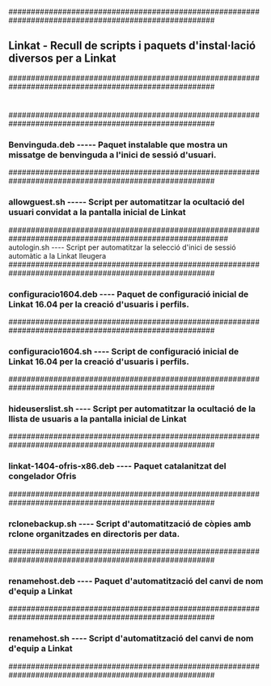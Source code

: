 ######################################################################################################
##    Linkat - Recull de scripts i paquets d'instal·lació diversos per a Linkat   
######################################################################################################

#
######################################################################################################
### Benvinguda.deb  ----- Paquet instalable que mostra un missatge de benvinguda a l'inici de sessió d'usuari.
######################################################################################################
### allowguest.sh  ----- Script per automatitzar la ocultació del usuari convidat a la pantalla inicial de Linkat 
######################################################################################################### autologin.sh  ----  Script per automatitzar la selecció d'inici de sessió automàtic a la Linkat lleugera
######################################################################################################
### configuracio1604.deb  ----  Paquet de configuració inicial de Linkat 16.04 per la creació d'usuaris i perfils.
######################################################################################################
### configuracio1604.sh  ----  Script de configuració inicial de Linkat 16.04 per la creació d'usuaris i perfils. 	
######################################################################################################
### hideuserslist.sh  ----  Script per automatitzar la ocultació de la llista de usuaris a la pantalla inicial de Linkat 	
######################################################################################################
### linkat-1404-ofris-x86.deb  ----  Paquet catalanitzat del congelador Ofris 	
######################################################################################################
### rclonebackup.sh  ----  Script d'automatització de còpies amb rclone organitzades en directoris per data. 	
######################################################################################################
### renamehost.deb  ----  Paquet d'automatització del canvi de nom d'equip a Linkat 	
######################################################################################################
### renamehost.sh  ----  Script d'automatització del canvi de nom d'equip a Linkat 	
######################################################################################################
